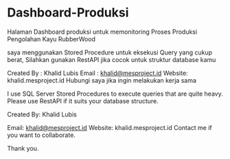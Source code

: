 # Dashboard-Produksi

Halaman Dashboard produksi untuk memonitoring Proses Produksi Pengolahan Kayu RubberWood


saya menggunakan Stored Procedure untuk eksekusi Query yang cukup berat, Silahkan gunakan RestAPI jika cocok untuk struktur database kamu

Created By : Khalid Lubis
Email : khalid@mesproject.id
Website: khalid.mesproject.id
Hubungi saya jika ingin melakukan kerja sama



I use SQL Server Stored Procedures to execute queries that are quite heavy. Please use RestAPI if it suits your database structure.

Created By: Khalid Lubis

Email: khalid@mesproject.id
Website: khalid.mesproject.id
Contact me if you want to collaborate.

Thank you.
